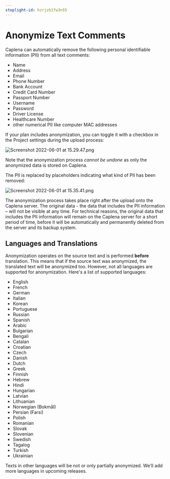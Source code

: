 ```yaml
---
stoplight-id: hzrjzb1fw3n55
---
```


# Anonymize Text Comments

Caplena can automatically remove the following personal identifiable information (PII) from all text comments:
* Name
* Address
* Email
* Phone Number
* Bank Account
* Credit Card Number
* Passport Number
* Username
* Password
* Driver License
* Healthcare Number
* other numerical PII like computer MAC addresses

If your plan includes anonymization, you can toggle it with a checkbox in the Project settings during the upload process:

![Screenshot 2022-06-01 at 15.29.47.png](https://stoplight.io/api/v1/projects/cHJqOjEyNDcxMw/images/blpNp6zjqw0)

Note that the anonymization process *cannot be undone* as only the anonymized data is stored on Caplena.

The PII is replaced by placeholders indicating what kind of PII has been removed:

![Screenshot 2022-06-01 at 15.35.41.png](https://stoplight.io/api/v1/projects/cHJqOjEyNDcxMw/images/7MS4c2V5Lqw)

The anonymization process takes place right after the upload onto the Caplena server. The original data - the data that includes the PII information – will not be visible at any time. For technical reasons, the original data that includes the PII information will remain on the Caplena server for a short period of time, before it will be automatically and permanently deleted from the server and its backup system.

## Languages and Translations

Anonymization operates on the source text and is performed **before** translation. This means that if the source text was anonymized, the translated text will be anonymized too. However, not all languages are supported for anonymization. Here's a list of supported languages:
* English
* French
* German
* Italian
* Korean
* Portuguese
* Russian
* Spanish
* Arabic
* Bulgarian
* Bengali
* Catalan
* Croatian
* Czech
* Danish
* Dutch
* Greek
* Finnish
* Hebrew
* Hindi
* Hungarian
* Latvian
* Lithuanian
* Norwegian (Bokmål)
* Persian (Farsi)
* Polish
* Romanian
* Slovak
* Slovenian
* Swedish
* Tagalog
* Turkish
* Ukrainian

Texts in other languages will be not or only partially anonymized. We'll add more languages in upcoming releases.